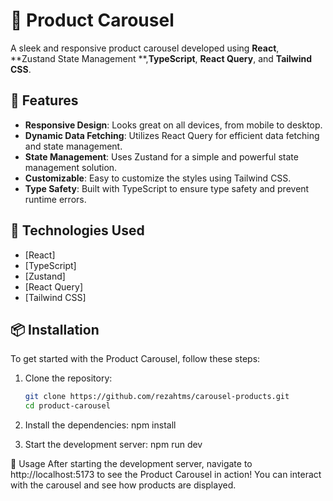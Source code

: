 # 🌟 Product Carousel  

A sleek and responsive product carousel developed using **React**, **Zustand State Management **,**TypeScript**, **React Query**, and **Tailwind CSS**. 

## 🚀 Features  
- **Responsive Design**: Looks great on all devices, from mobile to desktop.  
- **Dynamic Data Fetching**: Utilizes React Query for efficient data fetching and state management. 
- **State Management**: Uses Zustand for a simple and powerful state management solution.   
- **Customizable**: Easy to customize the styles using Tailwind CSS.  
- **Type Safety**: Built with TypeScript to ensure type safety and prevent runtime errors.  

## 🔧 Technologies Used  
- [React]
- [TypeScript] 
- [Zustand] 
- [React Query]  
- [Tailwind CSS]

## 📦 Installation  

To get started with the Product Carousel, follow these steps:  

1. Clone the repository:  
   ```bash  
   git clone https://github.com/rezahtms/carousel-products.git  
   cd product-carousel

2. Install the dependencies:
npm install  

3. Start the development server:
npm run dev  

🌈 Usage
After starting the development server, navigate to http://localhost:5173 to see the Product Carousel in action! You can interact with the carousel and see how products are displayed.